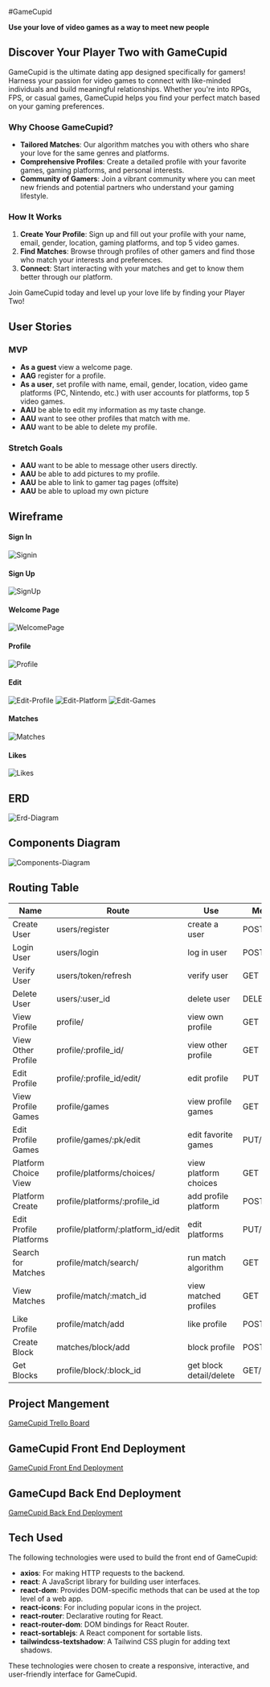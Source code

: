 #GameCupid

**Use your love of video games as a way to meet new people**
## Discover Your Player Two with GameCupid

GameCupid is the ultimate dating app designed specifically for gamers! Harness your passion for video games to connect with like-minded individuals and build meaningful relationships. Whether you're into RPGs, FPS, or casual games, GameCupid helps you find your perfect match based on your gaming preferences.

### Why Choose GameCupid?

- **Tailored Matches**: Our algorithm matches you with others who share your love for the same genres and platforms.
- **Comprehensive Profiles**: Create a detailed profile with your favorite games, gaming platforms, and personal interests.
- **Community of Gamers**: Join a vibrant community where you can meet new friends and potential partners who understand your gaming lifestyle.

### How It Works

1. **Create Your Profile**: Sign up and fill out your profile with your name, email, gender, location, gaming platforms, and top 5 video games.
2. **Find Matches**: Browse through profiles of other gamers and find those who match your interests and preferences.
3. **Connect**: Start interacting with your matches and get to know them better through our platform.

Join GameCupid today and level up your love life by finding your Player Two!

## User Stories

### MVP

- **As a guest** view a welcome page.
- **AAG** register for a profile.
- **As a user**, set profile with name, email, gender, location, video game platforms (PC, Nintendo, etc.) with user accounts for platforms, top 5 video games.
- **AAU** be able to edit my information as my taste change.
- **AAU** want to see other profiles that match with me.
- **AAU** want to be able to delete my profile.

### Stretch Goals

- **AAU** want to be able to message other users directly.
- **AAU** be able to add pictures to my profile.
- **AAU** be able to link to gamer tag pages (offsite)
- **AAU** be able to upload my own picture

## Wireframe


#### Sign In
![Signin](/public/image/signin.jpg)

#### Sign Up
![SignUp](/public/image/signup.jpg)

#### Welcome Page
![WelcomePage](/public/image/welcome.jpg)

#### Profile
![Profile](/public/image/user-profile.jpg)

#### Edit
![Edit-Profile](/public/image/edit-profile.jpg)
![Edit-Platform](/public/image/edit-platform.jpg)
![Edit-Games](/public/image/edit-games.jpg)

#### Matches
![Matches](/public/image/match-profile.jpg)

#### Likes
![Likes](/public/image/like.jpg)


## ERD
![Erd-Diagram](/public/image/ERD.png)

## Components Diagram
![Components-Diagram](/public/image/component%20Diagram.png)

## Routing Table
| Name             | Route                   | Use                     | Method       |
|------------------|-------------------------|-------------------------|--------------|
| Create User      | users/register          | create a user           | POST         |
| Login User       | users/login             | log in user             | POST         |
| Verify User      | users/token/refresh     | verify user             | GET          |
| Delete User      | users/:user_id          | delete user             | DELETE       |
| View Profile     | profile/                | view own profile        | GET          |
| View Other Profile| profile/:profile_id/   | view other profile      | GET          |
| Edit Profile     | profile/:profile_id/edit/| edit profile           | PUT          |
| View Profile Games| profile/games          | view profile games      | GET          |
| Edit Profile Games| profile/games/:pk/edit | edit favorite games     | PUT/DELETE   |
| Platform Choice View| profile/platforms/choices/| view platform choices| GET        |
| Platform Create   | profile/platforms/:profile_id| add profile platform | POST      |
| Edit Profile Platforms| profile/platform/:platform_id/edit | edit platforms | PUT/DELETE |
| Search for Matches | profile/match/search/ | run match algorithm     | GET          |
| View Matches     | profile/match/:match_id | view matched profiles   | GET          |
| Like Profile     | profile/match/add       | like profile            | POST         |
| Create Block     | matches/block/add       | block profile           | POST         |
| Get Blocks       |profile/block/:block_id  | get block detail/delete | GET/DELETE   |

## Project Mangement
[GameCupid Trello Board](https://trello.com/b/JT44Zi2F/gamecupid)

## GameCupid Front End Deployment
[GameCupid Front End Deployment](https://gamecupid.netlify.app/)

## GameCupd Back End Deployment
[GameCupid Back End Deployment](https://gamecupid-fc48081a5cff.herokuapp.com/)

## Tech Used

The following technologies were used to build the front end of GameCupid:

- **axios**: For making HTTP requests to the backend.
- **react**: A JavaScript library for building user interfaces.
- **react-dom**: Provides DOM-specific methods that can be used at the top level of a web app.
- **react-icons**: For including popular icons in the project.
- **react-router**: Declarative routing for React.
- **react-router-dom**: DOM bindings for React Router.
- **react-sortablejs**: A React component for sortable lists.
- **tailwindcss-textshadow**: A Tailwind CSS plugin for adding text shadows.

These technologies were chosen to create a responsive, interactive, and user-friendly interface for GameCupid.